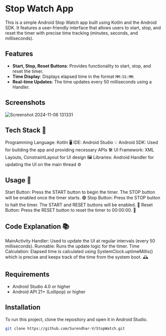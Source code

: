 # Stop Watch App

This is a simple Android Stop Watch app built using Kotlin and the Android SDK. It features a user-friendly interface that allows users to start, stop, and reset the timer with precise time tracking (minutes, seconds, and milliseconds).

## Features

- **Start, Stop, Reset Buttons**: Provides functionality to start, stop, and reset the timer.
- **Time Display**: Displays elapsed time in the format `MM:SS:MM`.
- **Real-time Updates**: The time updates every 50 milliseconds using a Handler.

## Screenshots

![Screenshot 2024-11-06 131331](https://github.com/user-attachments/assets/142379d3-215d-426e-888a-50d40b32e6fb)

## Tech Stack 🧰
Programming Language: Kotlin 🖥️
IDE: Android Studio 💡
Android SDK: Used for building the app and providing necessary APIs 🛠️
UI Framework: XML Layouts, ConstraintLayout for UI design 🖼️
Libraries: Android Handler for updating the UI on the main thread ⚙️

## Usage 🚀
Start Button: Press the START button to begin the timer. The STOP button will be enabled once the timer starts. 🟢
Stop Button: Press the STOP button to halt the timer. The START and RESET buttons will be enabled. 🛑
Reset Button: Press the RESET button to reset the timer to 00:00:00. 🔄

## Code Explanation 📚
MainActivity
Handler: Used to update the UI at regular intervals (every 50 milliseconds).
Runnable: Runs the update logic for the timer.
Time Calculation: Elapsed time is calculated using SystemClock.uptimeMillis() which is precise and keeps track of the time from the system boot. 🕰️

## Requirements

- Android Studio 4.0 or higher
- Android API 21+ (Lollipop) or higher



## Installation

To run this project, clone the repository and open it in Android Studio.

```bash
git clone https://github.com/Surendhar-V/StopWatch.git


